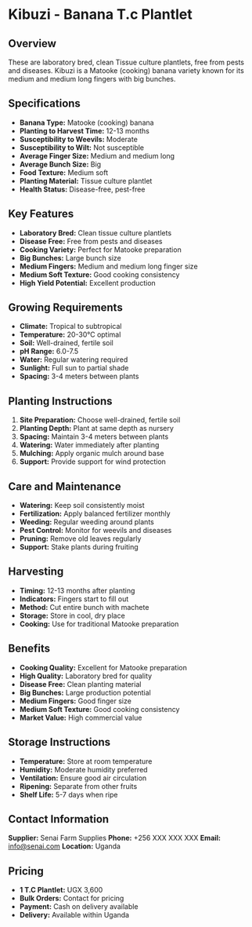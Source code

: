 # Kibuzi - Banana T.c Plantlet

## Overview
These are laboratory bred, clean Tissue culture plantlets, free from pests and diseases. Kibuzi is a Matooke (cooking) banana variety known for its medium and medium long fingers with big bunches.

## Specifications
- **Banana Type:** Matooke (cooking) banana
- **Planting to Harvest Time:** 12-13 months
- **Susceptibility to Weevils:** Moderate
- **Susceptibility to Wilt:** Not susceptible
- **Average Finger Size:** Medium and medium long
- **Average Bunch Size:** Big
- **Food Texture:** Medium soft
- **Planting Material:** Tissue culture plantlet
- **Health Status:** Disease-free, pest-free

## Key Features
- **Laboratory Bred:** Clean tissue culture plantlets
- **Disease Free:** Free from pests and diseases
- **Cooking Variety:** Perfect for Matooke preparation
- **Big Bunches:** Large bunch size
- **Medium Fingers:** Medium and medium long finger size
- **Medium Soft Texture:** Good cooking consistency
- **High Yield Potential:** Excellent production

## Growing Requirements
- **Climate:** Tropical to subtropical
- **Temperature:** 20-30°C optimal
- **Soil:** Well-drained, fertile soil
- **pH Range:** 6.0-7.5
- **Water:** Regular watering required
- **Sunlight:** Full sun to partial shade
- **Spacing:** 3-4 meters between plants

## Planting Instructions
1. **Site Preparation:** Choose well-drained, fertile soil
2. **Planting Depth:** Plant at same depth as nursery
3. **Spacing:** Maintain 3-4 meters between plants
4. **Watering:** Water immediately after planting
5. **Mulching:** Apply organic mulch around base
6. **Support:** Provide support for wind protection

## Care and Maintenance
- **Watering:** Keep soil consistently moist
- **Fertilization:** Apply balanced fertilizer monthly
- **Weeding:** Regular weeding around plants
- **Pest Control:** Monitor for weevils and diseases
- **Pruning:** Remove old leaves regularly
- **Support:** Stake plants during fruiting

## Harvesting
- **Timing:** 12-13 months after planting
- **Indicators:** Fingers start to fill out
- **Method:** Cut entire bunch with machete
- **Storage:** Store in cool, dry place
- **Cooking:** Use for traditional Matooke preparation

## Benefits
- **Cooking Quality:** Excellent for Matooke preparation
- **High Quality:** Laboratory bred for quality
- **Disease Free:** Clean planting material
- **Big Bunches:** Large production potential
- **Medium Fingers:** Good finger size
- **Medium Soft Texture:** Good cooking consistency
- **Market Value:** High commercial value

## Storage Instructions
- **Temperature:** Store at room temperature
- **Humidity:** Moderate humidity preferred
- **Ventilation:** Ensure good air circulation
- **Ripening:** Separate from other fruits
- **Shelf Life:** 5-7 days when ripe

## Contact Information
**Supplier:** Senai Farm Supplies
**Phone:** +256 XXX XXX XXX
**Email:** info@senai.com
**Location:** Uganda

## Pricing
- **1 T.C Plantlet:** UGX 3,600
- **Bulk Orders:** Contact for pricing
- **Payment:** Cash on delivery available
- **Delivery:** Available within Uganda

